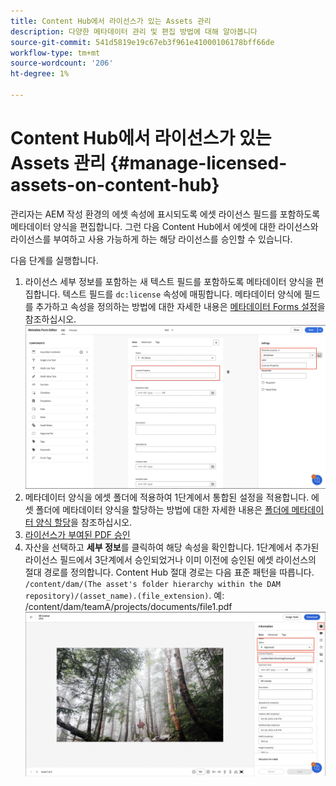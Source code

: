 ```yaml
---
title: Content Hub에서 라이선스가 있는 Assets 관리
description: 다양한 메타데이터 관리 및 편집 방법에 대해 알아봅니다
source-git-commit: 541d5819e19c67eb3f961e41000106178bff66de
workflow-type: tm+mt
source-wordcount: '206'
ht-degree: 1%

---
```



# Content Hub에서 라이선스가 있는 Assets 관리 {#manage-licensed-assets-on-content-hub}

관리자는 AEM 작성 환경의 에셋 속성에 표시되도록 에셋 라이선스 필드를 포함하도록 메타데이터 양식을 편집합니다. 그런 다음 Content Hub에서 에셋에 대한 라이선스와 라이선스를 부여하고 사용 가능하게 하는 해당 라이선스를 승인할 수 있습니다.

다음 단계를 실행합니다.

1. 라이선스 세부 정보를 포함하는 새 텍스트 필드를 포함하도록 메타데이터 양식을 편집합니다. 텍스트 필드를 `dc:license` 속성에 매핑합니다. 메타데이터 양식에 필드를 추가하고 속성을 정의하는 방법에 대한 자세한 내용은 [메타데이터 Forms 설정](/help/assets/metadata-assets-view.md#metadata-forms)을 참조하십시오.
   ![zip 추출](/help/assets/assets/metadata-form-edit.png)
1. 메타데이터 양식을 에셋 폴더에 적용하여 1단계에서 통합된 설정을 적용합니다. 에셋 폴더에 메타데이터 양식을 할당하는 방법에 대한 자세한 내용은 [폴더에 메타데이터 양식 할당](/help/assets/metadata-assets-view.md#metadata-forms)을 참조하십시오.
1. [라이선스가 부여된 PDF 승인](/help/assets/manage-organize-assets-view.md#set-asset-status)
1. 자산을 선택하고 **세부 정보**&#x200B;를 클릭하여 해당 속성을 확인합니다. 1단계에서 추가된 라이선스 필드에서 3단계에서 승인되었거나 이미 이전에 승인된 에셋 라이선스의 절대 경로를 정의합니다. Content Hub 절대 경로는 다음 표준 패턴을 따릅니다. `/content/dam/(The asset's folder hierarchy within the DAM repository)/(asset_name).(file_extension)`. 예: /content/dam/teamA/projects/documents/file1.pdf
   ![절대 경로](/help/assets/assets/absolute-path.png)


